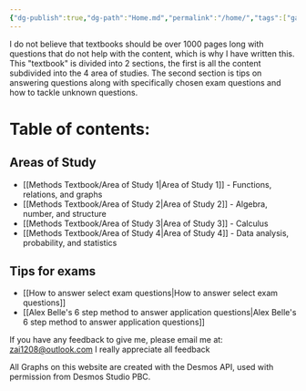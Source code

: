 ```yaml
---
{"dg-publish":true,"dg-path":"Home.md","permalink":"/home/","tags":["gardenEntry"]}
---
```


<meta name='twitter:card' content='summary' />
<meta name='twitter:site' content='https://math-methods.vercel.app' />
<meta name='twitter:title' content='Home' />
<meta name='twitter:description' content='Math Methods' />
<meta name='twitter:image' content='https://raw.githubusercontent.com/zai1208/math-methods/refs/heads/main/src/site/favicon.png' />


I do not believe that textbooks should be over 1000 pages long with questions that do not help with the content, which is why I have written this. This "textbook" is divided into 2 sections, the first is all the content subdivided into the 4 area of studies. The second section is tips on answering questions along with specifically chosen exam questions and how to tackle unknown questions.

# Table of contents:
## Areas of Study
- [[Methods Textbook/Area of Study 1\|Area of Study 1]] - Functions, relations, and graphs
- [[Methods Textbook/Area of Study 2\|Area of Study 2]] - Algebra, number, and structure 
- [[Methods Textbook/Area of Study 3\|Area of Study 3]] - Calculus
- [[Methods Textbook/Area of Study 4\|Area of Study 4]] - Data analysis, probability, and statistics

## Tips for exams
- [[How to answer select exam questions\|How to answer select exam questions]]
- [[Alex Belle's 6 step method to answer application questions\|Alex Belle's 6 step method to answer application questions]]

If you have any feedback to give me, please email me at: zai1208@outlook.com I really appreciate all feedback

All Graphs on this website are created with the Desmos API, used with permission from Desmos Studio PBC.